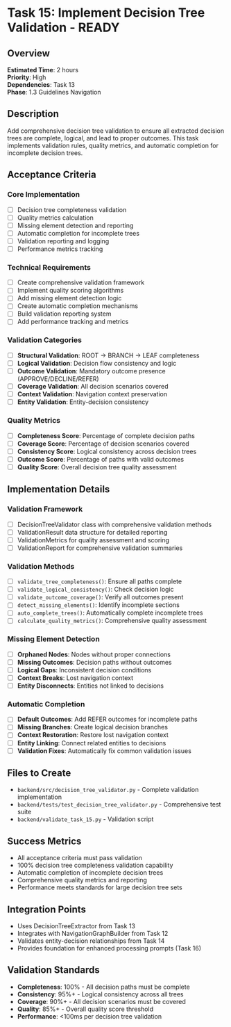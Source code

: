 # Task 15: Implement Decision Tree Validation - READY

## Overview
**Estimated Time**: 2 hours  
**Priority**: High  
**Dependencies**: Task 13  
**Phase**: 1.3 Guidelines Navigation

## Description
Add comprehensive decision tree validation to ensure all extracted decision trees are complete, logical, and lead to proper outcomes. This task implements validation rules, quality metrics, and automatic completion for incomplete decision trees.

## Acceptance Criteria

### Core Implementation
- [ ] Decision tree completeness validation
- [ ] Quality metrics calculation
- [ ] Missing element detection and reporting
- [ ] Automatic completion for incomplete trees
- [ ] Validation reporting and logging
- [ ] Performance metrics tracking

### Technical Requirements
- [ ] Create comprehensive validation framework
- [ ] Implement quality scoring algorithms
- [ ] Add missing element detection logic
- [ ] Create automatic completion mechanisms
- [ ] Build validation reporting system
- [ ] Add performance tracking and metrics

### Validation Categories
- [ ] **Structural Validation**: ROOT → BRANCH → LEAF completeness
- [ ] **Logical Validation**: Decision flow consistency and logic
- [ ] **Outcome Validation**: Mandatory outcome presence (APPROVE/DECLINE/REFER)
- [ ] **Coverage Validation**: All decision scenarios covered
- [ ] **Context Validation**: Navigation context preservation
- [ ] **Entity Validation**: Entity-decision consistency

### Quality Metrics
- [ ] **Completeness Score**: Percentage of complete decision paths
- [ ] **Coverage Score**: Percentage of decision scenarios covered
- [ ] **Consistency Score**: Logical consistency across decision trees
- [ ] **Outcome Score**: Percentage of paths with valid outcomes
- [ ] **Quality Score**: Overall decision tree quality assessment

## Implementation Details

### Validation Framework
- [ ] DecisionTreeValidator class with comprehensive validation methods
- [ ] ValidationResult data structure for detailed reporting
- [ ] ValidationMetrics for quality assessment and scoring
- [ ] ValidationReport for comprehensive validation summaries

### Validation Methods
- [ ] `validate_tree_completeness()`: Ensure all paths complete
- [ ] `validate_logical_consistency()`: Check decision logic
- [ ] `validate_outcome_coverage()`: Verify all outcomes present
- [ ] `detect_missing_elements()`: Identify incomplete sections
- [ ] `auto_complete_trees()`: Automatically complete incomplete trees
- [ ] `calculate_quality_metrics()`: Comprehensive quality assessment

### Missing Element Detection
- [ ] **Orphaned Nodes**: Nodes without proper connections
- [ ] **Missing Outcomes**: Decision paths without outcomes
- [ ] **Logical Gaps**: Inconsistent decision conditions
- [ ] **Context Breaks**: Lost navigation context
- [ ] **Entity Disconnects**: Entities not linked to decisions

### Automatic Completion
- [ ] **Default Outcomes**: Add REFER outcomes for incomplete paths
- [ ] **Missing Branches**: Create logical decision branches
- [ ] **Context Restoration**: Restore lost navigation context
- [ ] **Entity Linking**: Connect related entities to decisions
- [ ] **Validation Fixes**: Automatically fix common validation issues

## Files to Create
- `backend/src/decision_tree_validator.py` - Complete validation implementation
- `backend/tests/test_decision_tree_validator.py` - Comprehensive test suite
- `backend/validate_task_15.py` - Validation script

## Success Metrics
- All acceptance criteria must pass validation
- 100% decision tree completeness validation capability
- Automatic completion of incomplete decision trees
- Comprehensive quality metrics and reporting
- Performance meets standards for large decision tree sets

## Integration Points
- Uses DecisionTreeExtractor from Task 13
- Integrates with NavigationGraphBuilder from Task 12
- Validates entity-decision relationships from Task 14
- Provides foundation for enhanced processing prompts (Task 16)

## Validation Standards
- **Completeness**: 100% - All decision paths must be complete
- **Consistency**: 95%+ - Logical consistency across all trees
- **Coverage**: 90%+ - All decision scenarios must be covered
- **Quality**: 85%+ - Overall quality score threshold
- **Performance**: <100ms per decision tree validation